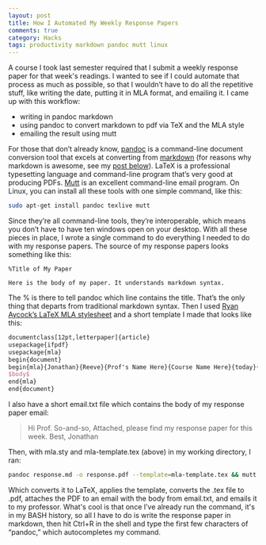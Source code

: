 ```yaml
---
layout: post
title: How I Automated My Weekly Response Papers
comments: true
category: Hacks
tags: productivity markdown pandoc mutt linux
---
```


A course I took last semester required that I submit a weekly response paper for that week's readings. I wanted to see if I could automate that process as much as possible, so that I wouldn’t have to do all the repetitive stuff, like writing the date, putting it in MLA format, and emailing it. I came up with this workflow:

* writing in pandoc markdown
* using pandoc to convert markdown to pdf via TeX and the MLA style
* emailing the result using mutt

For those that don’t already know, [pandoc](http://johnmacfarlane.net/pandoc/) is a command-line document conversion tool that excels at converting from [markdown](http://daringfireball.net/projects/markdown/) (for reasons why markdown is awesome, see my [post below](http://jonreeve.com/blog/?p=18)). LaTeX is a professional typesetting language and command-line program that’s very good at producing PDFs. [Mutt](http://www.mutt.org/) is an excellent command-line email program. On Linux, you can install all these tools with one simple command, like this:

```sh
sudo apt-get install pandoc texlive mutt
```

Since they’re all command-line tools, they’re interoperable, which means you don’t have to have ten windows open on your desktop. With all these pieces in place, I wrote a single command to do everything I needed to do with my response papers. The source of my response papers looks something like this:

```
%Title of My Paper

Here is the body of my paper. It understands markdown syntax.
```

The % is there to tell pandoc which line contains the title. That’s the only thing that departs from traditional markdown syntax. Then I used [Ryan Aycock’s LaTeX MLA stylesheet](http://www.tex.ac.uk/tex-archive/macros/latex/contrib/mla-paper/mla.sty) and a short template I made that looks like this:

```latex
documentclass[12pt,letterpaper]{article}
usepackage{ifpdf}
usepackage{mla}
begin{document}
begin{mla}{Jonathan}{Reeve}{Prof's Name Here}{Course Name Here}{today}{$title$}
$body$
end{mla}
end{document}
```

I also have a short email.txt file which contains the body of my response paper email:

>Hi Prof. So-and-so,
Attached, please find my response paper for this week.
Best,
Jonathan

Then, with mla.sty and mla-template.tex (above) in my working directory, I ran:

```sh
pandoc response.md -o response.pdf --template=mla-template.tex && mutt -s "Response Paper" -a response.pdf my-prof@university.edu < email.txt
```
Which converts it to LaTeX, applies the template, converts the .tex file to .pdf, attaches the PDF to an email with the body from email.txt, and emails it to my professor. What's cool is that once I’ve already run the command, it's in my BASH history, so all I have to do is write the response paper in markdown, then hit Ctrl+R in the shell and type the first few characters of “pandoc,” which autocompletes my command. 
